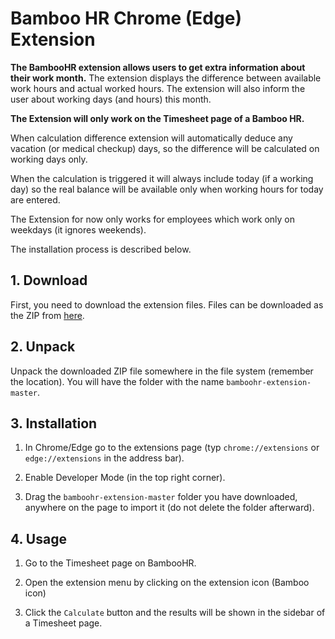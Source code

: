 # Bamboo HR Chrome (Edge) Extension

**The BambooHR extension allows users to get extra information about their work month.**
The extension displays the difference between available work hours and actual worked hours.
The extension will also inform the user about working days (and hours) this month.

**The Extension will only work on the Timesheet page of a Bamboo HR.**

When calculation difference extension will automatically deduce any vacation (or medical checkup) days, so the difference will be calculated on working days only.

When the calculation is triggered it will always include today (if a working day) so the real balance will be available only when working hours for today are entered.

The Extension for now only works for employees which work only on weekdays (it ignores weekends).

The installation process is described below.

## 1. Download

First, you need to download the extension files. Files can be downloaded as the ZIP from [here](https://github.com/MSekrst/bamboo-extension/archive/refs/heads/master.zip).

## 2. Unpack

Unpack the downloaded ZIP file somewhere in the file system (remember the location). You will have the folder with the name `bamboohr-extension-master`.

## 3. Installation

1. In Chrome/Edge go to the extensions page (typ `chrome://extensions` or `edge://extensions` in the address bar).

2. Enable Developer Mode (in the top right corner).

3. Drag the `bamboohr-extension-master` folder you have downloaded, anywhere on the page to import it (do not delete the folder afterward).

## 4. Usage

1. Go to the Timesheet page on BambooHR.

2. Open the extension menu by clicking on the extension icon (Bamboo icon)

3. Click the `Calculate` button and the results will be shown in the sidebar of a Timesheet page.

